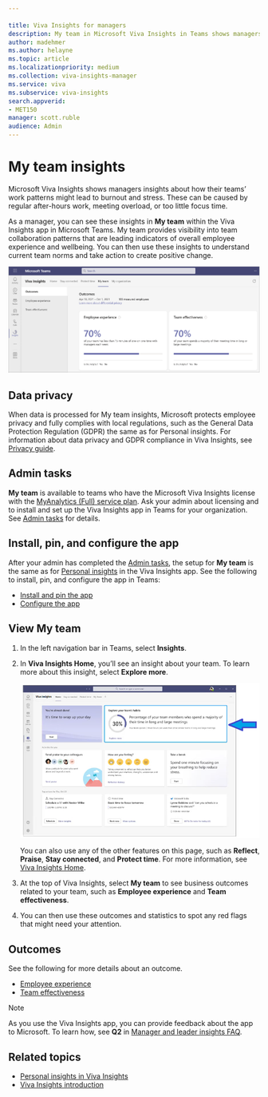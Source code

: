 ```yaml
---

title: Viva Insights for managers
description: My team in Microsoft Viva Insights in Teams shows managers their team collaboration patterns
author: madehmer
ms.author: helayne
ms.topic: article
ms.localizationpriority: medium 
ms.collection: viva-insights-manager
ms.service: viva 
ms.subservice: viva-insights 
search.appverid: 
- MET150 
manager: scott.ruble
audience: Admin
---
```


# My team insights

Microsoft Viva Insights shows managers insights about how their teams’ work patterns might lead to burnout and stress. These can be caused by regular after-hours work, meeting overload, or too little focus time.

As a manager, you can see these insights in **My team** within the Viva Insights app in Microsoft Teams. My team provides visibility into team collaboration patterns that are leading indicators of overall employee experience and wellbeing. You can then use these insights to understand current team norms and take action to create positive change.

![My team page](../images/wpa/use/viva-myteam.png)

## Data privacy

When data is processed for My team insights, Microsoft protects employee privacy and fully complies with local regulations, such as the General Data Protection Regulation (GDPR) the same as for Personal insights. For information about data privacy and GDPR compliance in Viva Insights, see [Privacy guide](../personal/teams/viva-teams-app-privacy.md).  

## Admin tasks

**My team** is available to teams who have the Microsoft Viva Insights license with the [MyAnalytics (Full) service plan](../personal/overview/plans-environments.md). Ask your admin about licensing and to install and set up the Viva Insights app in Teams for your organization. See [Admin tasks](../personal/teams/viva-teams-app-admin-tasks.md) for details.

## Install, pin, and configure the app

After your admin has completed the [Admin tasks](../personal/teams/viva-teams-app-admin-tasks.md), the setup for **My team** is the same as for [Personal insights](../personal/teams/viva-teams-app.md) in the Viva Insights app. See the following to install, pin, and configure the app in Teams:

* [Install and pin the app](../personal/teams/viva-teams-app-install.md)
* [Configure the app](../personal/teams/viva-teams-app-settings.md)

## View My team

1. In the left navigation bar in Teams, select **Insights**.
2. In **Viva Insights Home**, you’ll see an insight about your team. To learn more about this insight, select **Explore more**.

   ![Insights Home page.](../images/wpa/use/home-mgr.png)

   You can also use any of the other features on this page, such as **Reflect**, **Praise**, **Stay connected**, and **Protect time**. For more information, see [Viva Insights Home](/insights/viva-insights-home).

3. At the top of Viva Insights, select **My team** to see business outcomes related to your team, such as **Employee experience** and **Team effectiveness**.
4. You can then use these outcomes and statistics to spot any red flags that might need your attention.  

## Outcomes

See the following for more details about an outcome.

* [Employee experience](team-experience.md)
* [Team effectiveness](team-effectiveness.md)

>[!Note]
>As you use the Viva Insights app, you can provide feedback about the app to Microsoft. To learn how, see **Q2** in [Manager and leader insights FAQ](my-team-faq.md).

## Related topics

* [Personal insights in Viva Insights](/insights/teams-app)
* [Viva Insights introduction](viva-insights-intro.md)
